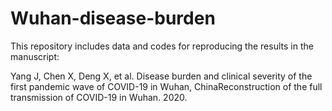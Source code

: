 # Wuhan-disease-burden
This repository includes data and codes for reproducing the results in the manuscript: 

Yang J, Chen X, Deng X, et al. Disease burden and clinical severity of the first pandemic wave of COVID-19 in Wuhan, ChinaReconstruction of the full transmission of COVID-19 in Wuhan. 2020. 

